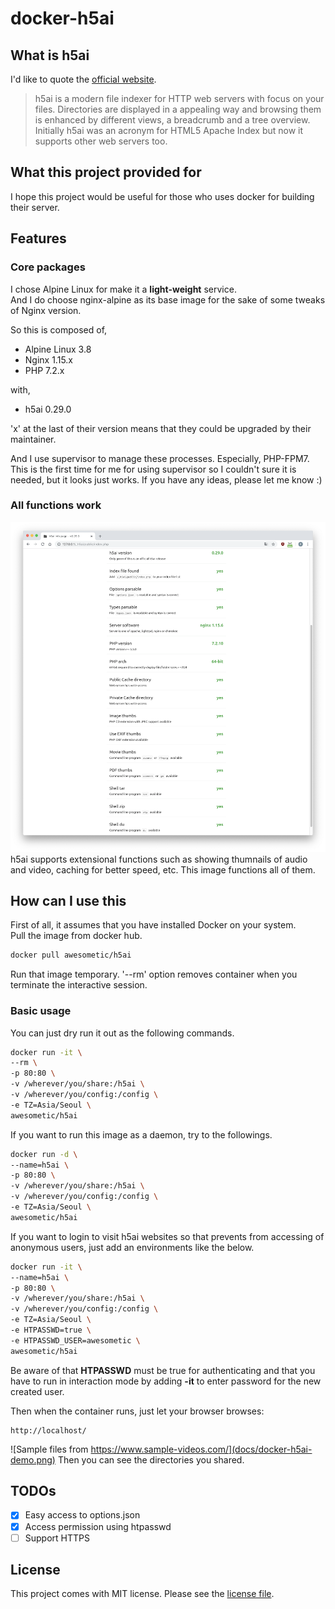 # docker-h5ai

## What is h5ai

I'd like to quote the [official website](https://larsjung.de/h5ai/).  
> h5ai is a modern file indexer for HTTP web servers with focus on your files. Directories are displayed in a appealing way and browsing them is enhanced by different views, a breadcrumb and a tree overview. Initially h5ai was an acronym for HTML5 Apache Index but now it supports other web servers too.

## What this project provided for

I hope this project would be useful for those who uses docker for building their server.  

## Features

### Core packages

I chose Alpine Linux for make it a **light-weight** service.  
And I do choose nginx-alpine as its base image for the sake of some tweaks of Nginx version.  

So this is composed of,

* Alpine Linux 3.8
* Nginx 1.15.x
* PHP 7.2.x

with,

* h5ai 0.29.0

'x' at the last of their version means that they could be upgraded by their maintainer.  

And I use supervisor to manage these processes. Especially, PHP-FPM7.  
This is the first time for me for using supervisor so I couldn't sure it is needed, but it looks just works. If you have any ideas, please let me know :)  

### All functions work

![all functions work](docs/docker-h5ai-functions.png)
h5ai supports extensional functions such as showing thumnails of audio and video, caching for better speed, etc. This image functions all of them.

## How can I use this

First of all, it assumes that you have installed Docker on your system.  
Pull the image from docker hub.

```bash
docker pull awesometic/h5ai
```

Run that image temporary. '--rm' option removes container when you terminate the interactive session.

### Basic usage

You can just dry run it out as the following commands.

```bash
docker run -it \
--rm \
-p 80:80 \
-v /wherever/you/share:/h5ai \
-v /wherever/you/config:/config \
-e TZ=Asia/Seoul \
awesometic/h5ai
```

If you want to run this image as a daemon, try to the followings.

```bash
docker run -d \
--name=h5ai \
-p 80:80 \
-v /wherever/you/share:/h5ai \
-v /wherever/you/config:/config \
-e TZ=Asia/Seoul \
awesometic/h5ai
```

If you want to login to visit h5ai websites so that prevents from accessing of anonymous users, just add an environments like the below.

```bash
docker run -it \
--name=h5ai \
-p 80:80 \
-v /wherever/you/share:/h5ai \
-v /wherever/you/config:/config \
-e TZ=Asia/Seoul \
-e HTPASSWD=true \
-e HTPASSWD_USER=awesometic \
awesometic/h5ai
```

Be aware of that **HTPASSWD** must be true for authenticating and that you have to run in interaction mode by adding **-it** to enter password for the new created user.

Then when the container runs, just let your browser browses:

``` http
http://localhost/
```

![Sample files from https://www.sample-videos.com/](docs/docker-h5ai-demo.png)
Then you can see the directories you shared.

## TODOs

* [x] Easy access to options.json
* [x] Access permission using htpasswd
* [ ] Support HTTPS

## License

This project comes with MIT license. Please see the [license file](LICENSE).  
